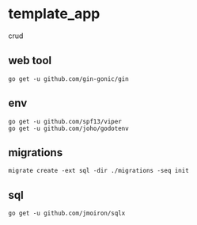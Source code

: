 # template_app
crud
## web tool
    go get -u github.com/gin-gonic/gin

## env   
    go get -u github.com/spf13/viper
    go get -u github.com/joho/godotenv

## migrations
    migrate create -ext sql -dir ./migrations -seq init

## sql
    go get -u github.com/jmoiron/sqlx
